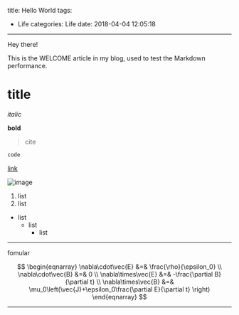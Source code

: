title: Hello World
tags:
  - Life
categories: Life
date: 2018-04-04 12:05:18
---
Hey there!

This is the WELCOME article in my blog, used to test the Markdown performance.


# title

*italic*

**bold**

> cite

```python
code
```

[link](http://leoch.xyz)

![image]()

1. list
2. list

- list
	+ list
    	* list 
---
fomular

$$
\begin{eqnarray}
\nabla\cdot\vec{E} &=& \frac{\rho}{\epsilon_0} \\
\nabla\cdot\vec{B} &=& 0 \\
\nabla\times\vec{E} &=& -\frac{\partial B}{\partial t} \\
\nabla\times\vec{B} &=& \mu_0\left(\vec{J}+\epsilon_0\frac{\partial E}{\partial t} \right)
\end{eqnarray}
$$

---